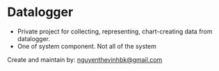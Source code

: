 Datalogger
==========
- Private project for collecting, representing, chart-creating data from datalogger.
- One of system component. Not all of the system

Create and maintain by: nguyenthevinhbk@gmail.com
